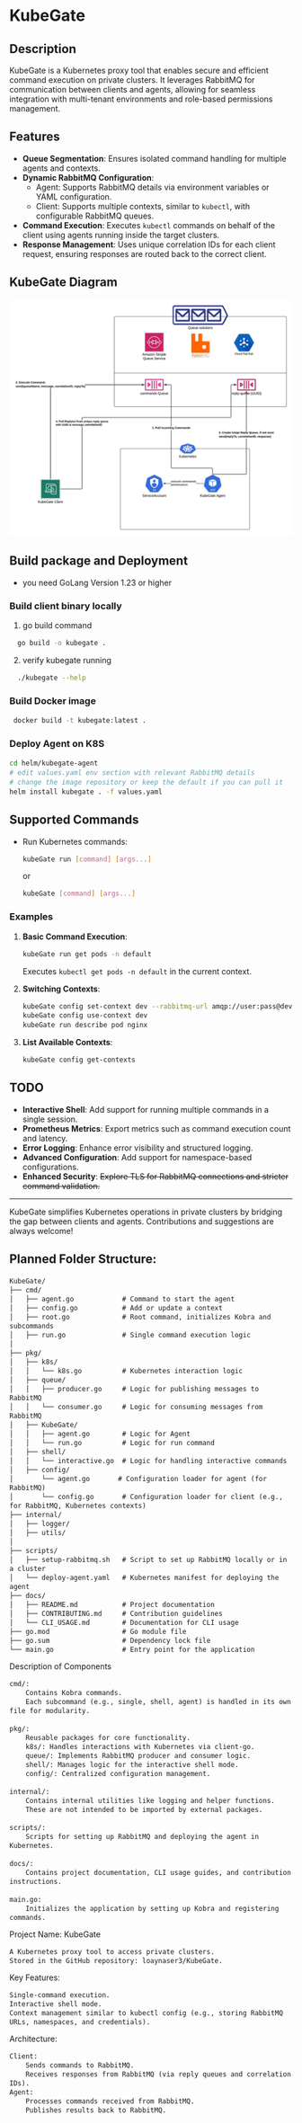 
# KubeGate

## Description
KubeGate is a Kubernetes proxy tool that enables secure and efficient command execution on private clusters. It leverages RabbitMQ for communication between clients and agents, allowing for seamless integration with multi-tenant environments and role-based permissions management.

## Features
- **Queue Segmentation**: Ensures isolated command handling for multiple agents and contexts.
- **Dynamic RabbitMQ Configuration**:
  - Agent: Supports RabbitMQ details via environment variables or YAML configuration.
  - Client: Supports multiple contexts, similar to `kubectl`, with configurable RabbitMQ queues.
- **Command Execution**: Executes `kubectl` commands on behalf of the client using agents running inside the target clusters.
- **Response Management**: Uses unique correlation IDs for each client request, ensuring responses are routed back to the correct client.

## KubeGate Diagram

![KubeGate Diagram](docs/KubeGate-Diagram.jpeg)

## Build package and Deployment

* you need GoLang Version 1.23 or higher 
### Build client binary locally
1. go build command
```bash 
  go build -o kubegate .
  ```
2. verify kubegate running
```bash
  ./kubegate --help
  ```
### Build Docker image
 ```bash
  docker build -t kubegate:latest .
  ```
### Deploy Agent on K8S
```bash
cd helm/kubegate-agent
# edit values.yaml env section with relevant RabbitMQ details
# change the image repository or keep the default if you can pull it
helm install kubegate . -f values.yaml
```

## Supported Commands
- Run Kubernetes commands:
  ```bash
  kubeGate run [command] [args...]
  ```
  or 
  ```bash
  kubeGate [command] [args...]
  ```

### Examples
1. **Basic Command Execution**:
   ```bash
   kubeGate run get pods -n default
   ```
   Executes `kubectl get pods -n default` in the current context.

2. **Switching Contexts**:
   ```bash
   kubeGate config set-context dev --rabbitmq-url amqp://user:pass@dev-rabbitmq:5672/ --command-queue kubegate-commands-dev
   kubeGate config use-context dev
   kubeGate run describe pod nginx
   ```

3. **List Available Contexts**:
   ```bash
   kubeGate config get-contexts
   ```

## TODO
- **Interactive Shell**: Add support for running multiple commands in a single session.
- **Prometheus Metrics**: Export metrics such as command execution count and latency.
- **Error Logging**: Enhance error visibility and structured logging.
- **Advanced Configuration**: Add support for namespace-based configurations.
- **Enhanced Security**: ~~Explore TLS for RabbitMQ connections and stricter command validation.~~

---

KubeGate simplifies Kubernetes operations in private clusters by bridging the gap between clients and agents. Contributions and suggestions are always welcome!


## Planned Folder Structure:

```
KubeGate/
├── cmd/
│   ├── agent.go            # Command to start the agent
│   ├── config.go           # Add or update a context       
│   ├── root.go             # Root command, initializes Kobra and subcommands
│   ├── run.go              # Single command execution logic
│
├── pkg/
│   ├── k8s/
│   │   └── k8s.go          # Kubernetes interaction logic
│   ├── queue/
│   │   ├── producer.go     # Logic for publishing messages to RabbitMQ
│   │   └── consumer.go     # Logic for consuming messages from RabbitMQ
│   ├── KubeGate/
│   │   ├── agent.go        # Logic for Agent
│   │   └── run.go          # Logic for run command
│   ├── shell/
│   │   └── interactive.go  # Logic for handling interactive commands
│   ├── config/
│       └── agent.go       # Configuration loader for agent (for RabbitMQ)
│       └── config.go       # Configuration loader for client (e.g., for RabbitMQ, Kubernetes contexts)
├── internal/
│   ├── logger/
│   ├── utils/
│
├── scripts/
│   ├── setup-rabbitmq.sh   # Script to set up RabbitMQ locally or in a cluster
│   └── deploy-agent.yaml   # Kubernetes manifest for deploying the agent
├── docs/
│   ├── README.md           # Project documentation
│   ├── CONTRIBUTING.md     # Contribution guidelines
│   └── CLI_USAGE.md        # Documentation for CLI usage
├── go.mod                  # Go module file
├── go.sum                  # Dependency lock file
└── main.go                 # Entry point for the application
```

Description of Components

    cmd/:
        Contains Kobra commands.
        Each subcommand (e.g., single, shell, agent) is handled in its own file for modularity.

    pkg/:
        Reusable packages for core functionality.
        k8s/: Handles interactions with Kubernetes via client-go.
        queue/: Implements RabbitMQ producer and consumer logic.
        shell/: Manages logic for the interactive shell mode.
        config/: Centralized configuration management.

    internal/:
        Contains internal utilities like logging and helper functions.
        These are not intended to be imported by external packages.

    scripts/:
        Scripts for setting up RabbitMQ and deploying the agent in Kubernetes.

    docs/:
        Contains project documentation, CLI usage guides, and contribution instructions.

    main.go:
        Initializes the application by setting up Kobra and registering commands.

Project Name: KubeGate

    A Kubernetes proxy tool to access private clusters.
    Stored in the GitHub repository: loaynaser3/KubeGate.

Key Features:

    Single-command execution.
    Interactive shell mode.
    Context management similar to kubectl config (e.g., storing RabbitMQ URLs, namespaces, and credentials).

Architecture:

    Client:
        Sends commands to RabbitMQ.
        Receives responses from RabbitMQ (via reply queues and correlation IDs).
    Agent:
        Processes commands received from RabbitMQ.
        Publishes results back to RabbitMQ.
